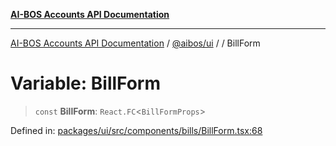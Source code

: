 [**AI-BOS Accounts API Documentation**](../../../README.md)

***

[AI-BOS Accounts API Documentation](../../../README.md) / [@aibos/ui](../README.md) / [](../README.md) / BillForm

# Variable: BillForm

> `const` **BillForm**: `React.FC`\<`BillFormProps`\>

Defined in: [packages/ui/src/components/bills/BillForm.tsx:68](https://github.com/pohlai88/accounts/blob/48103fb36d28b2b9bfb33472b6de2f719773cde9/packages/ui/src/components/bills/BillForm.tsx#L68)
